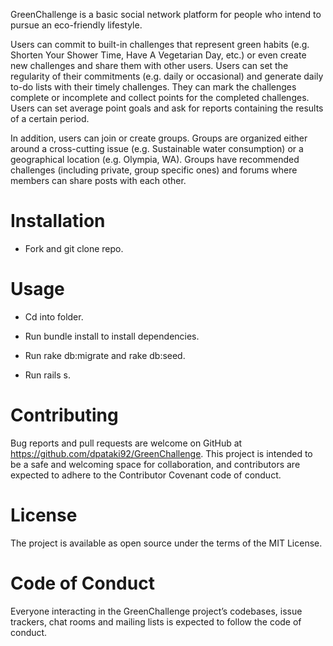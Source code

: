 GreenChallenge is a basic social network platform for people who intend to pursue an eco-friendly lifestyle.

Users can commit to built-in challenges that represent green habits (e.g. Shorten Your Shower Time, Have A Vegetarian Day, etc.) or even create new challenges and share them with other users. Users can set the regularity of their commitments (e.g. daily or occasional) and generate daily to-do lists with their timely challenges. They can mark the challenges complete or incomplete and collect points for the completed challenges. Users can set average point goals and ask for reports containing the results of a certain period.

In addition, users can join or create groups. Groups are organized either around a cross-cutting issue (e.g. Sustainable water consumption) or a geographical location (e.g. Olympia, WA). Groups have recommended challenges (including private, group specific ones) and forums where members can share posts with each other. 

# Installation

- Fork and git clone repo. 

# Usage

- Cd into folder.

- Run bundle install to install dependencies.

- Run rake db:migrate and rake db:seed.

- Run rails s.

# Contributing

Bug reports and pull requests are welcome on GitHub at https://github.com/dpataki92/GreenChallenge. This project is intended to be a safe and welcoming space for collaboration, and contributors are expected to adhere to the Contributor Covenant code of conduct.

# License

The project is available as open source under the terms of the MIT License.

# Code of Conduct

Everyone interacting in the GreenChallenge project’s codebases, issue trackers, chat rooms and mailing lists is expected to follow the code of conduct.
